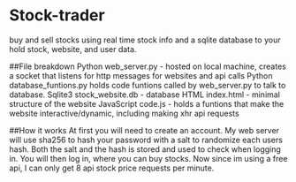 # Stock-trader
buy and sell stocks using real time stock info and a sqlite database to your hold stock, website, and user data.

##File breakdown
Python web_server.py - hosted on local machine, creates a socket that listens for http messages for websites and api calls
Python database_funtions.py holds code funtions called by web_server.py to talk to database.
Sqlite3 stock_website.db - database
HTML index.html - minimal structure of the website
JavaScript code.js - holds a funtions that make the website interactive/dynamic, including making xhr api requests

##How it works
At first you will need to create an account. My web server will use sha256 to hash your password with a salt to randomize each users hash. Both the salt and the hash is stored and used to check when logging in. You will then log in, where you can buy stocks. Now since im using a free api, I can only get 8 api stock price requests per minute. 
